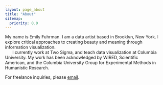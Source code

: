 ```yaml
---
layout: page_about
title: "About"
sitemap:
  priority: 0.9
---
```

My name is Emily Fuhrman. I am a data artist based in Brooklyn, New York. I explore critical approaches to creating beauty and meaning through information visualization.<br/>
&nbsp;&nbsp;&nbsp;&nbsp;&nbsp;&nbsp;I currently work at Two Sigma, and teach data visualization at Columbia University. My work has been acknowledged by WIRED, Scientific American, and the Columbia University Group for Experimental Methods in Humanistic Research.

<span class='sub'>For freelance inquiries, please [email](mailto:ef2512@columbia.edu).</span>